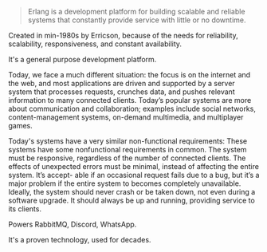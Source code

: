 > Erlang is a development platform for building scalable and reliable systems that
> constantly provide service with little or no downtime.

Created in min-1980s by Erricson, because of the needs for reliability, scalability, responsiveness, and constant availability.

It's a general purpose development platform.

Today, we face a much different situation: the focus is on the internet and the web, and most applications are driven and supported by a server system that processes requests, crunches data, and pushes relevant information to many connected clients. Today’s popular systems are more about communication and collaboration; examples include social networks, content-management systems, on-demand multimedia, and multiplayer games.

Today's systems have a very similar non-functional requirements: These systems have some nonfunctional requirements in common. The system
must be responsive, regardless of the number of connected clients. The effects of
unexpected errors must be minimal, instead of affecting the entire system. It’s accept-
able if an occasional request fails due to a bug, but it’s a major problem if the entire
system to becomes completely unavailable. Ideally, the system should never crash or
be taken down, not even during a software upgrade. It should always be up and running, providing service to its clients.

Powers RabbitMQ, Discord, WhatsApp.

It's a proven technology, used for decades.